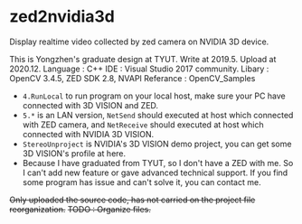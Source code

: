 # zed2nvidia3d
Display realtime video collected by zed camera on NVIDIA 3D device.  

This is Yongzhen's graduate design at TYUT. Write at 2019.5. Upload at 2020.12.
Language    : C++
IDE         : Visual Studio 2017 community.
Libary      : OpenCV 3.4.5, ZED SDK 2.8, NVAPI
Referance   : OpenCV_Samples

* `4.RunLocal` to run program on your local host, make sure your PC have connected with 3D VISION and ZED.
* `5.*` is an LAN version, `NetSend` should executed at host which connected with ZED camera, and `NetReceive` should executed at host which connected with NVIDIA 3D VISION.
* `StereoUnproject` is NVIDIA's 3D VISION demo project, you can get some 3D VISION's profile at here.
* Because I have graduated from TYUT, so I don't have a ZED with me. So I can't add new feature or gave advanced technical support. If you find some program has issue and can't solve it, you can contact me.


~~Only uploaded the source code, has not carried on the project file reorganization.~~
~~TODO        : Organize files.~~
